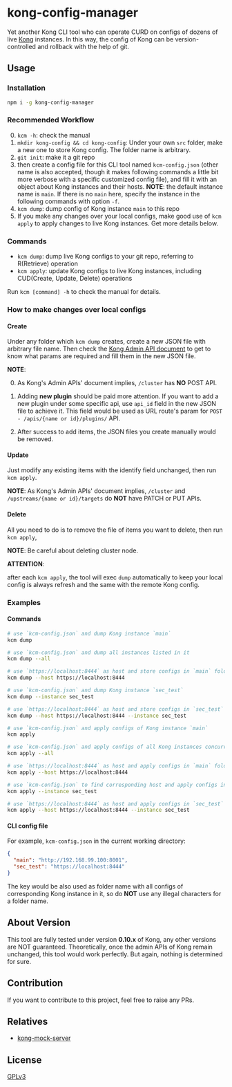 # kong-config-manager
Yet another Kong CLI tool who can operate CURD on configs of dozens of live [Kong](https://getkong.org/) instances. In this way, the config of Kong can be version-controlled and rollback with the help of git.

## Usage

### Installation

```sh
npm i -g kong-config-manager
```

### Recommended Workflow

0. `kcm -h`: check the manual
1. `mkdir kong-config && cd kong-config`: Under your own `src` folder, make a new one to store Kong config. The folder name is arbitrary.
2. `git init`: make it a git repo
3. then create a config file for this CLI tool named `kcm-config.json` (other name is also accepted, though it makes following commands a little bit more verbose with a specific customized config file), and fill it with an object about Kong instances and their hosts. **NOTE**: the default instance name is `main`. If there is no `main` here, specify the instance in the following commands with option `-f`.
4. `kcm dump`: dump config of Kong instance `main` to this repo
5. If you make any changes over your local configs, make good use of `kcm apply` to apply changes to live Kong instances. Get more details below.

### Commands

- `kcm dump`: dump live Kong configs to your git repo, referring to R(Retrieve) operation
- `kcm apply`: update Kong configs to live Kong instances, including CUD(Create, Update, Delete) operations

Run `kcm [command] -h` to check the manual for details.

### How to make changes over local configs

#### Create

Under any folder which `kcm dump` creates, create a new JSON file with arbitrary file name. Then check the [Kong Admin API document](https://getkong.org/docs/0.10.x/admin-api/) to get to know what params are required and fill them in the new JSON file.

**NOTE**:

0. As Kong's Admin APIs' document implies, `/cluster` has **NO** POST API.

1. Adding **new plugin** should be paid more attention. If you want to add a new plugin under some specific api, use `api_id` field in the new JSON file to achieve it. This field would be used as URL route's param for `POST - /apis/{name or id}/plugins/` API.

2. After success to add items, the JSON files you create manually would be removed.

#### Update

Just modify any existing items with the identify field unchanged, then run `kcm apply`.

**NOTE**: As Kong's Admin APIs' document implies, `/cluster` and `/upstreams/{name or id}/targets` do **NOT** have PATCH or PUT APIs.

#### Delete

All you need to do is to remove the file of items you want to delete, then run `kcm apply`, 

**NOTE**: Be careful about deleting cluster node.

**ATTENTION**:

after each `kcm apply`, the tool will exec `dump` automatically to keep your local config is always refresh and the same with the remote Kong config.

### Examples

#### Commands
```sh
# use `kcm-config.json` and dump Kong instance `main` 
kcm dump

# use `kcm-config.json` and dump all instances listed in it
kcm dump --all

# use `https://localhost:8444` as host and store configs in `main` folder
kcm dump --host https://localhost:8444

# use `kcm-config.json` and dump Kong instance `sec_test` 
kcm dump --instance sec_test

# use `https://localhost:8444` as host and store configs in `sec_test` folder
kcm dump --host https://localhost:8444 --instance sec_test

# use `kcm-config.json` and apply configs of Kong instance `main` 
kcm apply

# use `kcm-config.json` and apply configs of all Kong instances concurrently
kcm apply --all

# use `https://localhost:8444` as host and apply configs in `main` folder
kcm apply --host https://localhost:8444

# use `kcm-config.json` to find corresponding host and apply configs in `sec_test` folder
kcm apply --instance sec_test

# use `https://localhost:8444` as host and apply configs in `sec_test` folder
kcm apply --host https://localhost:8444 --instance sec_test
```

#### CLI config file

For example, `kcm-config.json` in the current working directory:

```json
{
  "main": "http://192.168.99.100:8001",
  "sec_test": "https://localhost:8444"
}
```

The key would be also used as folder name with all configs of corresponding Kong instance in it, so do **NOT** use any illegal characters for a folder name.

## About Version

This tool are fully tested under version **0.10.x** of Kong, any other versions are NOT guaranteed. Theoretically, once the admin APIs of Kong remain unchanged, this tool would work perfectly. But again, nothing is determined for sure.

## Contribution

If you want to contribute to this project, feel free to raise any PRs.

## Relatives

- [kong-mock-server](https://github.com/Maples7/kong-mock-server)

## License
[GPLv3](LICENSE)

